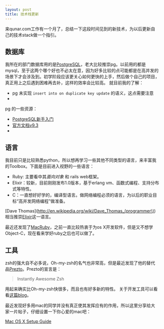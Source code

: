 ```yaml
---
layout: post
title: 技术栈更新
---
```


来qunar.com工作有一个月了，总结一下这段时间见到的新技术，为以后更新自己的技术stack做一个指引。
## 数据库
我所在的部门数据库用的是[PostgreSQL](http://www.postgresql.org/)，老大比较推崇pg。以前用的都是mysql，至于这两个哪个好也不必太在意，因为好多比较的点可能都是在高并发的场景下才会涉及到。初学阶段应该更关心如何更快的上手，然后做个自己的项目，真正用上之后遇到困难再去补，这样的效率会比较高。
就目前我的了解：
    
* pg 未实现 `insert into on duplicate key update` 的语义，这点需要注意
* 

pg 的一些资源：

* [PostgreSQL新手入门](http://www.ruanyifeng.com/blog/2013/12/getting_started_with_postgresql.html)
* [官方文档v9.3](http://www.postgresql.org/docs/9.3/static/index.html)
* 

## 语言
我目前只是比较熟悉python，所以想再学习一些其他不同类型的语言，来丰富我的Toolbox。下面是目前进入视野的一些语言：

* Ruby: 主要看中其*面向对象* 和 rails web框架。
* Elixir：较新，目前刚刚发布1.0版本，基于erlang vm、函数式编程、支持分布式等特性。 
* C：一直想好好学的，编译型语言。做网络编程必须的语言，为以后的职业目标“高并发网络编程”做准备。
    
 [Dave Thomas](http://en.wikipedia.org/wiki/Dave_Thomas_(programmer\)) 相当推崇[Elixir](http://elixir-lang.org/)这一语言。

最近还发现了[MacRuby](http://macruby.org/)，之前一直比较热衷于为os X开发软件，但是又不想学Object-C，现在看来学好ruby之后也可以做了。

## 工具
zsh的强大自不必多说，Oh-my-zsh的名气也非常高，但是最近发现了他的替代品[Prezto](https://github.com/sorin-ionescu/prezto)。Prezto的宣言是：
>   Instantly Awesome Zsh

用起来确实比Oh-my-zsh快很多，而且也有好多新的特性。
关于开发工具可以看看[这篇blog](http://joshsymonds.com/blog/2014/01/22/supercharge-your-rails-development-environment/)。

最近发现好多用mac的同学并没有真正使其发挥应有的作用，所以这里分享给大家一片帖子，仔细设置一下你心爱的mac吧：
	
[Mac OS X Setup Guide](http://www.sourabhbajaj.com/mac-setup/)
